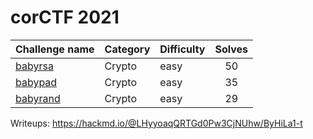# corCTF 2021

| Challenge name | Category | Difficulty | Solves |
|-|-|-|:-:|
| [babyrsa](https://github.com/willwam845/ctf/tree/main/corCTF2021/crypto-babyrsa) | Crypto |  easy |50|
| [babypad](https://github.com/willwam845/ctf/tree/main/corCTF2021/crypto-babypad) | Crypto | easy |35|
| [babyrand](https://github.com/willwam845/ctf/tree/main/corCTF2021/crypto-babyrand) | Crypto | easy |29|

Writeups: https://hackmd.io/@LHyyoaqQRTGd0Pw3CjNUhw/ByHiLa1-t
